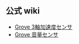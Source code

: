 
## 公式 wiki

* [Grove 3軸加速度センサ](http://wiki.seeed.cc/Grove-3-Axis_Digital_Accelerometer-1.5g/)
* [Grove 音量センサ](http://wiki.seeed.cc/Grove-Sound_Sensor/)